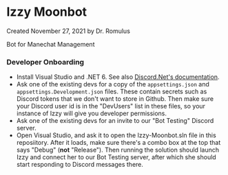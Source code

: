 # Izzy Moonbot

Created November 27, 2021 by Dr. Romulus

Bot for Manechat Management

### Developer Onboarding

- Install Visual Studio and .NET 6. See also [Discord.Net's documentation](https://discordnet.dev/guides/getting_started/installing.html?tabs=vs-install%2Ccore2-1).
- Ask one of the existing devs for a copy of the `appsettings.json` and `appsettings.Development.json` files. These contain secrets such as Discord tokens that we don't want to store in Github. Then make sure your Discord user id is in the "DevUsers" list in these files, so your instance of Izzy will give you developer permissions.
- Ask one of the existing devs for an invite to our "Bot Testing" Discord server.
- Open Visual Studio, and ask it to open the Izzy-Moonbot.sln file in this reposiitory. After it loads, make sure there's a combo box at the top that says "Debug" (**not** "Release"). Then running the solution should launch Izzy and connect her to our Bot Testing server, after which she should start responding to Discord messages there.
